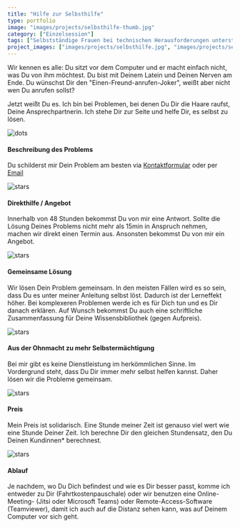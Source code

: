 ```yaml
---
title: "Hilfe zur Selbsthilfe"
type: portfolio
image: "images/projects/selbsthilfe-thumb.jpg"
category: ["Einzelsession"]
tags: ["Selbstständige Frauen bei technischen Herausforderungen unterstützen", "Computer-Hilfe", "IT-Know-how für selbstständige Frauen", "IT-Empowerment für Geschäftsfrauen", "Digitale Fähigkeiten für selbstständige Frauen", "IT-Skills für Unternehmerinnen", ]
project_images: ["images/projects/selbsthilfe.jpg", "images/projects/selbsthilfe-2.jpg",]
---
```


Wir kennen es alle: Du sitzt vor dem Computer und er macht einfach nicht, was Du von ihm möchtest. Du bist mit Deinem 
Latein und Deinen Nerven am Ende. Du wünschst Dir den "Einen-Freund-anrufen-Joker", weißt aber nicht wen Du anrufen sollst? 

Jetzt weißt Du es. Ich bin bei Problemen, bei denen Du Dir die Haare raufst, Deine Ansprechpartnerin. Ich stehe Dir zur Seite
und helfe Dir, es selbst zu lösen. 

![dots](/images/dots.png)


#### Beschreibung des Problems

Du schilderst mir Dein Problem am besten via [Kontaktformular](/kontakt) oder per [Email](mailto:kontakt@ensemble-it-coaching.de)

![stars](/images/stars.svg)

#### Direkthilfe / Angebot

Innerhalb von 48 Stunden bekommst Du von mir eine Antwort. 
Sollte die Lösung Deines Problems nicht mehr als 15min in Anspruch nehmen, machen wir direkt einen Termin aus.
Ansonsten bekommst Du von mir ein Angebot.

![stars](/images/stars.svg)

#### Gemeinsame Lösung
Wir lösen Dein Problem gemeinsam. In den meisten Fällen wird es so sein, dass Du es unter meiner Anleitung selbst löst.
Dadurch ist der Lerneffekt höher. Bei komplexeren Problemen werde ich es für Dich tun und es Dir danach erklären. Auf
Wunsch bekommst Du auch eine schriftliche Zusammenfassung für Deine Wissensbibliothek (gegen Aufpreis).


![stars](/images/stars.svg)

#### Aus der Ohnmacht zu mehr Selbstermächtigung

Bei mir gibt es keine Dienstleistung im herkömmlichen Sinne. Im Vordergrund steht, dass Du Dir immer mehr selbst helfen kannst. 
Daher lösen wir die Probleme gemeinsam.

![stars](/images/stars.svg)

#### Preis

Mein Preis ist solidarisch. Eine Stunde meiner Zeit ist genauso viel wert wie eine Stunde Deiner Zeit. Ich berechne Dir 
den gleichen Stundensatz, den Du Deinen Kundinnen* berechnest.

![stars](/images/stars.svg)

#### Ablauf

Je nachdem, wo Du Dich befindest und wie es Dir besser passt, komme ich entweder zu Dir (Fahrtkostenpauschale) oder wir 
benutzen eine Online-Meeting- (Jitsi oder Microsoft Teams) oder Remote-Access-Software (Teamviewer), damit ich auch auf 
die Distanz sehen kann, was auf Deinem Computer vor sich geht. 
